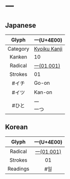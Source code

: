 
# 一

## Japanese

|  Glyph   | 一(U+4E00)                              |
| :------: | :------------------------------------- |
| Category | [Kyoiku Kanji](1.%20Kyoiku%20Kanji.md) |
|  Kanken  | 10                                     |
| Radical  | [一(01,001)](一(01,001).md)              |
| Strokes  | 01                                     |
|   #イチ    | Go-on                                  |
|   #イツ    | Kan-on                                 |
|   #ひと    | 一<br>一つ                                |

## Korean

|  Glyph   |         一(U+4E00)         |
| :------: | :-----------------------: |
| Radical  | [一(01,001)](一(01,001).md) |
| Strokes  |            01             |
| Readings |            #일             |
